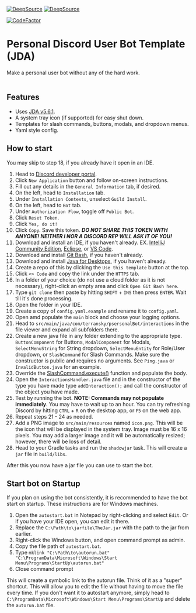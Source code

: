 [![DeepSource](https://app.deepsource.com/gh/dumbdemon/Personal-Bot-Template.svg/?label=active+issues&show_trend=true&token=WJ9wLg1ztwJLUVXMVmWRDBdI)](https://app.deepsource.com/gh/dumbdemon/Personal-Bot-Template/)
[![DeepSource](https://app.deepsource.com/gh/dumbdemon/Personal-Bot-Template.svg/?label=resolved+issues&show_trend=true&token=WJ9wLg1ztwJLUVXMVmWRDBdI)](https://app.deepsource.com/gh/dumbdemon/Personal-Bot-Template/)

[![CodeFactor](https://www.codefactor.io/repository/github/dumbdemon/personal-bot-template/badge)](https://www.codefactor.io/repository/github/dumbdemon/personal-bot-template)</br>

# Personal Discord User Bot Template (JDA)

Make a personal user bot without any of the hard work.</br></br>

## Features

- Uses [JDA v5.6.1](https://github.com/discord-jda/JDA).
- A system tray icon (if supported) for easy shut down.
- Templates for slash commands, buttons, modals, and dropdown menus.
- Yaml style config.

## How to start

You may skip to step 18, if you already have it open in an IDE.

1. Head to [Discord developer portal](https://discord.com/developers/applications).
2. Click `New Application` button and follow on-screen instructions.
3. Fill out any details in the `General Information` tab, if desired.
4. On the left, head to `Installation` tab.
5. Under `Installation Contexts`, unselect `Guild Install`.
6. On the left, head to `Bot` tab.
7. Under `Authorization Flow`, toggle off `Public Bot`.
8. Click `Reset Token`.
9. Click `Yes, do it!`
10. Click `Copy`. Save this token. ***DO NOT SHARE THIS TOKEN WITH ANYONE! NEITHER I NOR A DISCORD REP WILL ASK IT OF YOU!***
11. Download and install an IDE, if you haven't already. EX. [IntelliJ Community Edition](https://www.jetbrains.com/idea/download/), [Eclipse](https://eclipseide.org/), or [VS Code](https://code.visualstudio.com/).
12. Download and install [Git Bash](https://git-scm.com/downloads), if you haven't already.
13. Download and install [Java for Desktops](https://www.java.com/en/), if you haven't already.
14. Create a repo of this by clicking the `Use this template` button at the top.
15. Click `<> Code` and copy the link under the `HTTPS` tab.
16. In a folder of your choice (do not use a cloud folder as it is not necessary), right-click an empty area and click `Open Git Bash here`.
17. Type `git clone` then paste by hitting `SHIFT` + `INS` then press `ENTER`. Wait till it's done processing.
18. Open the folder in your IDE.
19. Create a copy of `config.yaml.example` and rename it to `config.yaml`.
20. Open amd populate the `main` block and choose your logging options.
21. Head to `src/main/java/com/terransky/psersonalBot/interactions` in the file viewer and expand all subfolders there.
22. Create a new java file in any folder extending to the appropriate type. `ButtonComponent` for Buttons, `ModalComponent` for Modals, `SelectMenuString` for String dropdown, `SelectMenuEntity` for Role/User dropdown, or `SlashCommand` for Slash Commands. Make sure the constructor is public and requires no arguments. See `Ping.java` or `InvalidButton.java` for an example.
23. Override the [SlashCommand.execute()](https://github.com/dumbdemon/Personal-Bot-Template/blob/5846662e39919fca048db42c82ba661b856c252b/src/main/java/com/terransky/psersonalBot/core/interactions/SlashCommand.java#L96) function and populate the body.
24. Open the `InteractionsHandler.java` file and in the constructor of the type you have made type `addInteraction();` and call the constructor of the object you have made.
25. Test by running the bot. **NOTE: Commands may not populate immediately**. You may have to wait up to an hour. You can try refreshing Discord by hitting `CTRL` + `R` on the desktop app, or `F5` on the web app.
26. Repeat steps 21 - 24 as needed.
27. Add a PNG image to `src/main/resources` named `icon.png`. This will be the icon that will be displayed in the system tray. Image must be 16 x 16 pixels. You may add a larger image and it will be automatically resized; however, there will be loss of detail.
28. Head to your Gradle tasks and run the `shadowjar` task. This will create a `jar` file in `build/libs`.

After this you now have a jar file you can use to start the bot.

## Start bot on Startup

If you plan on using the bot consistently, it is recommended to have the bot start on startup. These instructions are for Windows machines.
1. Open the `autostart.bat` in Notepad by right-clicking and select `Edit`. Or if you have your IDE open, you can edit it there.
2. Replace the `C:\Path\to\jarfile\TheJar.jar` with the path to the jar from earlier.
3. Right-click the Windows button, and open command prompt as admin.
4. Copy the file path of `autostart.bat`.
5. Type `mklink "C:\Path\to\autorun.bat" "C:\ProgramData\Microsoft\Windows\Start Menu\Programs\StartUp\autorun.bat"`
6. Close command prompt

This will create a symbolic link to the autorun file. Think of it as a "super" shortcut. This will allow you to edit the file without having to move the file every time. If you don't want it to autostart anymore, simply head to `C:\ProgramData\Microsoft\Windows\Start Menu\Programs\StartUp` and delete the `autorun.bat` file.
